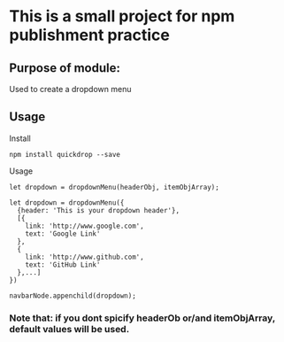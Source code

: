 # This is a small project for npm publishment practice

## Purpose of module:
Used to create a dropdown menu

## Usage

Install
```
npm install quickdrop --save
```
Usage
```
let dropdown = dropdownMenu(headerObj, itemObjArray);
```

```
let dropdown = dropdownMenu({
  {header: 'This is your dropdown header'},
  [{
    link: 'http://www.google.com',
    text: 'Google Link'
  },
  {
    link: 'http://www.github.com',
    text: 'GitHub Link'
  },...]
})

navbarNode.appenchild(dropdown);
```

### Note that: if you dont spicify headerOb or/and itemObjArray, default values will be used.
